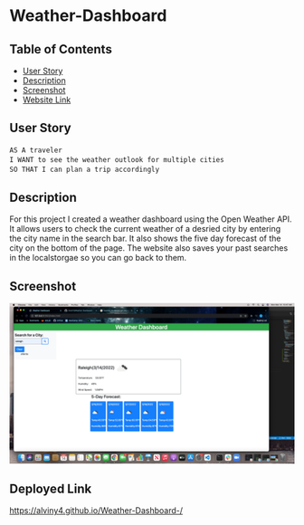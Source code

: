 # Weather-Dashboard

## Table of Contents
- [User Story](#user-story)
- [Description](#description)
- [Screenshot](#screenshot)
- [Website Link](#Deployed-Link) 

## User Story

```md
AS A traveler
I WANT to see the weather outlook for multiple cities
SO THAT I can plan a trip accordingly
```

## Description 

For this project I created a weather dashboard using the Open Weather API. It allows users to check the current weather of a desried city by entering the city name in the search bar. It also shows the five day forecast of the city on the bottom of the page. The website also saves your past searches in the localstorgae so you can go back to them. 

## Screenshot

<img src=https://github.com/AlvinY4/Weather-Dashboard-/blob/main/assets%20/Screenshot/Screen%20Shot%202022-03-14%20at%2010.47.49%20AM.png>

## Deployed Link 

https://alviny4.github.io/Weather-Dashboard-/ 

